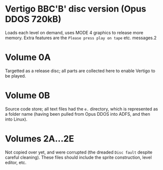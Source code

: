 # Vertigo BBC'B' disc version (Opus DDOS 720kB)

Loads each level on demand, uses MODE 4 graphics to release more memory.
Extra features are the `Please press play on tape` etc. messages.2

# Volume 0A
Targetted as a release disc; all parts are collected here to enable Vertigo to be played.

# Volume 0B
Source code store; all text files had the `e.` directory, which is represented as a folder name (having been pulled from Opus DDOS into ADFS, and then into Linux).

# Volumes 2A...2E
Not copied over yet, and were corrupted (the dreaded `Disc fault` despite careful cleaning). These files should include the sprite construction, level editor, etc.